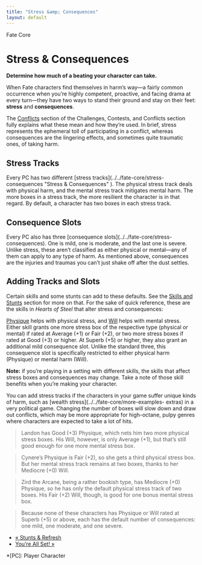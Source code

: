 ```yaml
---
title: "Stress &amp; Consequences"
layout: default
---
```

    
Fate Core

#  Stress &amp; Consequences

**Determine how much of a beating your character can take.**

When Fate characters find themselves in harm’s way—a fairly common occurrence
when you’re highly competent, proactive, and facing drama at every turn—they
have two ways to stand their ground and stay on their feet: **stress** and
**consequences**.

The [Conflicts](../../fate-core/conflicts) section of the Challenges,
Contests, and Conflicts section fully explains what these mean and how they’re
used. In brief, stress represents the ephemeral toll of participating in a
conflict, whereas consequences are the lingering effects, and sometimes quite
traumatic ones, of taking harm.

## Stress Tracks

Every PC has two different [stress tracks](../../fate-core/stress-
consequences "Stress & Consequences" ). The physical stress track deals with
physical harm, and the mental stress track mitigates mental harm. The more
boxes in a stress track, the more resilient the character is in that regard.
By default, a character has two boxes in each stress track.

## Consequence Slots

Every PC also has three [consequence slots](../../fate-core/stress-
consequences). One is mild, one is moderate, and the last one is severe.
Unlike stress, these aren’t classified as either physical or mental—any of
them can apply to any type of harm. As mentioned above, consequences are the
injuries and traumas you can’t just shake off after the dust settles.

## Adding Tracks and Slots

Certain skills and some stunts can add to these defaults. See the [Skills and
Stunts](../../fate-core/skills-stunts "Skills & Stunts" ) section for
more on that. For the sake of quick reference, these are the skills in _Hearts
of Steel_ that alter stress and consequences:

[Physique](../../fate-core/physique) helps with physical stress, and
[Will](../../fate-core/will) helps with mental stress. Either skill
grants one more stress box of the respective type (physical or mental) if
rated at Average (+1) or Fair (+2), or two more stress boxes if rated at Good
(+3) or higher. At Superb (+5) or higher, they also grant an additional mild
consequence slot. Unlike the standard three, this consequence slot is
specifically restricted to either physical harm (Physique) or mental harm
(Will).

**Note:** if you’re playing in a setting with different skills, the skills that affect stress boxes and consequences may change. Take a note of those skill benefits when you’re making your character.

You can add stress tracks if the characters in your game suffer unique kinds
of harm, such as [wealth stress](../../fate-core/more-examples-
extras) in a very political game. Changing the number of boxes will slow down
and draw out conflicts, which may be more appropriate for high-octane, pulpy
genres where characters are expected to take a lot of hits.

> Landon has Good (+3) Physique, which nets him two more physical stress
boxes. His Will, however, is only Average (+1), but that’s still good enough
for one more mental stress box.

>

> Cynere’s Physique is Fair (+2), so she gets a third physical stress box. But
her mental stress track remains at two boxes, thanks to her Mediocre (+0)
Will.

>

> Zird the Arcane, being a rather bookish type, has Mediocre (+0) Physique, so
he has only the default physical stress track of two boxes. His Fair (+2)
Will, though, is good for one bonus mental stress box.

>

> Because none of these characters has Physique or Will rated at Superb (+5)
or above, each has the default number of consequences: one mild, one moderate,
and one severe.

  * [« Stunts &amp; Refresh](/fate-core/stunts-refresh)
  * [You’re All Set! »](/fate-core/you%E2%80%99re-all-set)

  *[PC]: Player Character

